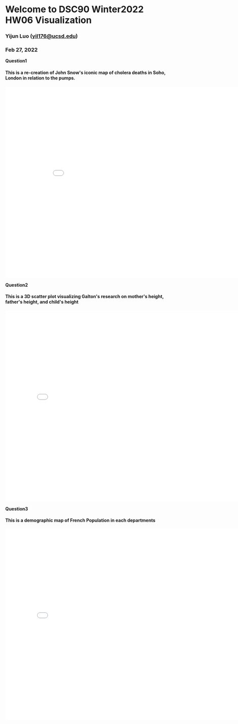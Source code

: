 # Welcome to DSC90 Winter2022 HW06 Visualization
### Yijun Luo (yil176@ucsd.edu)
### Feb 27, 2022


**Question1**
#### This is a re-creation of John Snow's iconic map of cholera deaths in Soho, London in relation to the pumps.
<iframe src='../snow-map.html' width=900 height=600 frameBorder=0></iframe>


**Question2**
#### This is a 3D scatter plot visualizing Galton's research on mother's height, father's height, and child's height
<iframe src='../plotly-galton_fig.html' width=800 height=600 frameBorder=0></iframe>


**Question3**
#### This is a demographic map of French Population in each departments
<iframe src='../plotly-france_fig.html' width=800 height=600 frameBorder=0></iframe>
